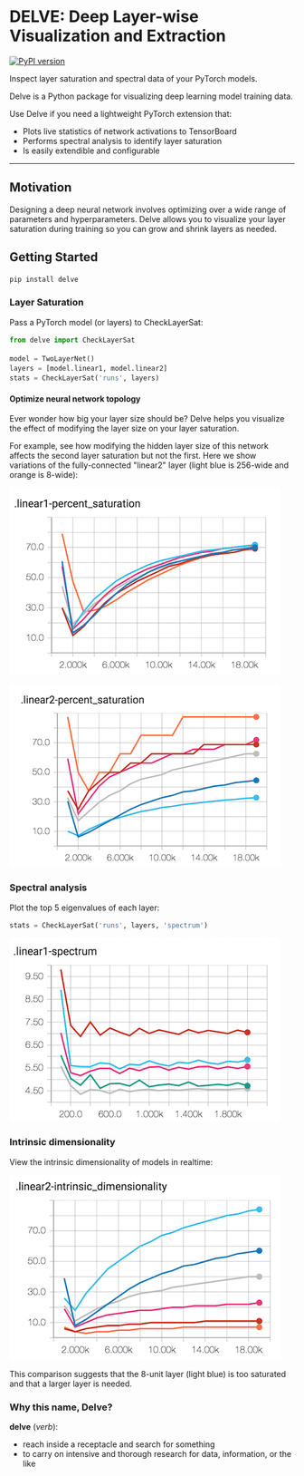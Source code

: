 # DELVE: Deep Layer-wise Visualization and Extraction

[![PyPI version](https://badge.fury.io/py/delve.svg)](https://badge.fury.io/py/delve)

Inspect layer saturation and spectral data of your PyTorch models.

Delve is a Python package for visualizing deep learning model training data.

Use Delve if you need a lightweight PyTorch extension that:
-  Plots live statistics of network activations to TensorBoard
- Performs spectral analysis to identify layer saturation
- Is easily extendible and configurable

------------------

## Motivation


Designing a deep neural network involves optimizing over a wide range of parameters and hyperparameters. Delve allows you to visualize your layer saturation during training so you can grow and shrink layers as needed.  

## Getting Started

```bash
pip install delve
```

### Layer Saturation
Pass a PyTorch model (or layers) to CheckLayerSat:

```python
from delve import CheckLayerSat

model = TwoLayerNet()
layers = [model.linear1, model.linear2]
stats = CheckLayerSat('runs', layers)
```

#### Optimize neural network topology

Ever wonder how big your layer size should be? Delve helps you visualize the effect of modifying the layer size on your layer saturation.

For example, see how modifying the hidden layer size of this network affects the second layer saturation but not the first. Here we show variations of the fully-connected "linear2" layer (light blue is 256-wide and orange is 8-wide):

![saturation](images/layer1-saturation.png)

![saturation](images/layer2-saturation.png)

### Spectral analysis

Plot the top 5 eigenvalues of each layer:

```python
stats = CheckLayerSat('runs', layers, 'spectrum')
```

![spectrum](images/spectrum.png)

### Intrinsic dimensionality

View the intrinsic dimensionality of models in realtime:


![intrinsic_dimensionality-layer2](images/layer2-intrinsic.png)

This comparison suggests that the 8-unit layer (light blue) is too saturated and that a larger layer is needed.

### Why this name, Delve?

__delve__ (*verb*):

   - reach inside a receptacle and search for something
   - to carry on intensive and thorough research for data, information, or the like
